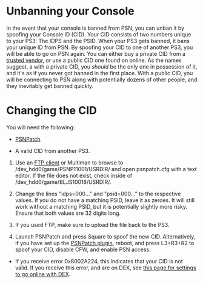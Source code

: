 # Unbanning your Console

In the event that your console is banned from PSN, you can unban it by spoofing your Console ID (CID). Your CID consists of two numbers unique to your PS3: The IDPS and the PSID. When your PS3 gets banned, it bans your unique ID from PSN. By spoofing your CID to one of another PS3, you will be able to go on PSN again. You can either buy a private CID from a [trusted vendor](https://www.reddit.com/r/ps3homebrew/comments/2pywcr/ps3_private_consoleid_psid_for_sale_unban_your_ps3/), or use a public CID one found on online. As the names suggest, a with a private CID, you *should* be the only one in possession of it, and it's as if you never got banned in the first place. With a public CID, you will be connecting to PSN along with potentially dozens of other people, and they inevitably get banned quickly.
# Changing the CID

You will need the following:

- [PSNPatch](http://store.brewology.com/ahomebrew.php?brewid=244)

- A valid CID from another PS3.


1. Use an [FTP client](../big-stinky-brew/pc-tools/ftp-client.md) or Multiman to browse to /dev_hdd0/game/PSNP11001/USRDIR/ and open psnpatch.cfg with a text editor. If the file does not exist, check inside of /dev_hdd0/game/BLJS10018/USRDIR/.

2. Change the lines "idps=000..." and "psid=000..." to the respective values. If you do not have a matching PSID, leave it as zeroes. It will still work without a matching PSID, but it is potentially slightly more risky. Ensure that both values are 32 digits long.

3. If you used FTP, make sure to upload the file back to the PS3.

4. Launch PSNPatch and press Square to spoof the new CID. Alternatively, if you have set up the [PSNPatch plugin](../big-stinky-brew/utilities/psnpatch/plugin.md), reboot, and press L3+R3+R2 to spoof your CID, disable CFW, and enable PSN access. 

* If you receive error 0x8002A224, this indicates that your CID is not valid. If you receive this error, and are on DEX, see [this page for settings to go online with DEX](../welcome-to-wiki/psn.md).